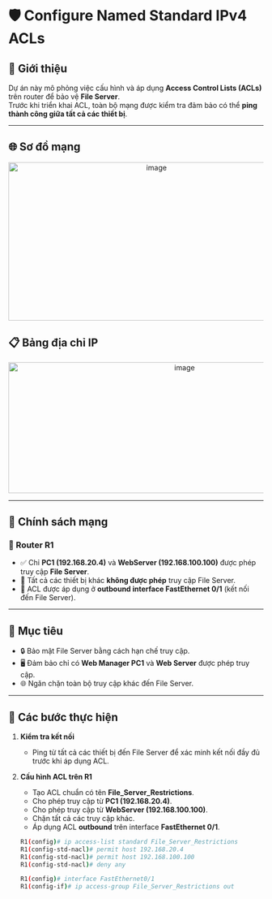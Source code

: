 # 🛡️ Configure Named Standard IPv4 ACLs

## 📌 Giới thiệu
Dự án này mô phỏng việc cấu hình và áp dụng **Access Control Lists (ACLs)** trên router để bảo vệ **File Server**.  
Trước khi triển khai ACL, toàn bộ mạng được kiểm tra đảm bảo có thể **ping thành công giữa tất cả các thiết bị**.  

---
## 🌐 Sơ đồ mạng
<p align="center">
<img width="569" height="312" alt="image" src="https://github.com/user-attachments/assets/cc043f14-c018-4816-b311-4370eb1586b6" />
</p>

## 📋 Bảng địa chỉ IP

<p align="center">
<img width="680" height="258" alt="image" src="https://github.com/user-attachments/assets/2fa547b5-c8b7-441d-ad1c-afe26d37e5eb" />
</p>

---
## 📜 Chính sách mạng

### 🔹 Router R1
- ✅ Chỉ **PC1 (192.168.20.4)** và **WebServer (192.168.100.100)** được phép truy cập **File Server**.  
- 🚫 Tất cả các thiết bị khác **không được phép** truy cập File Server.  
- 📍 ACL được áp dụng ở **outbound interface FastEthernet 0/1** (kết nối đến File Server).  

---

## 🎯 Mục tiêu
- 🔒 Bảo mật File Server bằng cách hạn chế truy cập.  
- 🖥️ Đảm bảo chỉ có **Web Manager PC1** và **Web Server** được phép truy cập.  
- 🌐 Ngăn chặn toàn bộ truy cập khác đến File Server.  

---

## 📝 Các bước thực hiện
1. **Kiểm tra kết nối**  
   - Ping từ tất cả các thiết bị đến File Server để xác minh kết nối đầy đủ trước khi áp dụng ACL.  

2. **Cấu hình ACL trên R1**  
   - Tạo ACL chuẩn có tên **File_Server_Restrictions**.  
   - Cho phép truy cập từ **PC1 (192.168.20.4)**.  
   - Cho phép truy cập từ **WebServer (192.168.100.100)**.  
   - Chặn tất cả các truy cập khác.  
   - Áp dụng ACL **outbound** trên interface **FastEthernet 0/1**.  

   ```bash
   R1(config)# ip access-list standard File_Server_Restrictions
   R1(config-std-nacl)# permit host 192.168.20.4
   R1(config-std-nacl)# permit host 192.168.100.100
   R1(config-std-nacl)# deny any

   R1(config)# interface FastEthernet0/1
   R1(config-if)# ip access-group File_Server_Restrictions out


